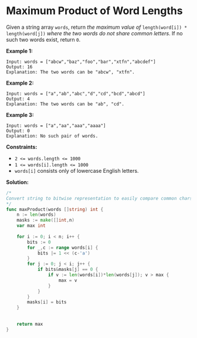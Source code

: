 # Maximum Product of Word Lengths

Given a string array  `words`, return  _the maximum value of_  `length(word[i]) * length(word[j])`  _where the two words do not share common letters_. If no such two words exist, return  `0`.

**Example 1:**

	Input: words = ["abcw","baz","foo","bar","xtfn","abcdef"]
	Output: 16
	Explanation: The two words can be "abcw", "xtfn".

**Example 2:**

	Input: words = ["a","ab","abc","d","cd","bcd","abcd"]
	Output: 4
	Explanation: The two words can be "ab", "cd".

**Example 3:**

	Input: words = ["a","aa","aaa","aaaa"]
	Output: 0
	Explanation: No such pair of words.

**Constraints:**

-   `2 <= words.length <= 1000`
-   `1 <= words[i].length <= 1000`
-   `words[i]`  consists only of lowercase English letters.

**Solution:**

```go
/*
Convert string to bitwise representation to easily compare common chars
*/
func maxProduct(words []string) int {
    n := len(words)
    masks := make([]int,n)
    var max int
    
    for i := 0; i < n; i++ {
        bits := 0
        for _,c := range words[i] {
            bits |= 1 << (c-'a')    
        }
        for j := 0; j < i; j++ {
            if bits&masks[j] == 0 {
                if v := len(words[i])*len(words[j]); v > max {
                    max = v
                }
            }
        }
        masks[i] = bits
    }
    
    
    return max
}
```